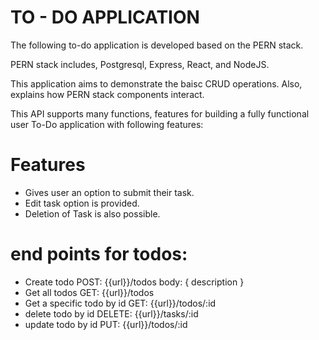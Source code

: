 # TO - DO APPLICATION


The following to-do application is developed based on the PERN stack.

PERN stack includes, Postgresql, Express, React, and NodeJS.

This application aims to demonstrate the baisc CRUD operations. Also, explains how PERN stack components interact.

This API supports many functions, features for building a fully functional user To-Do application with following features:

# Features 
* Gives user an option to submit their task.
* Edit task option is provided.
* Deletion of Task is also possible.

# end points for todos:

* Create todo POST: {{url}}/todos body: { description }
* Get all todos GET: {{url}}/todos
* Get a specific todo by id GET: {{url}}/todos/:id
* delete todo by id DELETE: {{url}}/tasks/:id
* update todo by id PUT: {{url}}/todos/:id
